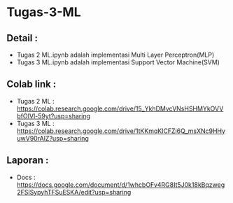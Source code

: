 # Tugas-3-ML

## Detail :
* Tugas 2 ML.ipynb adalah implementasi Multi Layer Perceptron(MLP)
* Tugas 3 ML.ipynb adalah implementasi Support Vector Machine(SVM)

## Colab link :
* Tugas 2 ML : https://colab.research.google.com/drive/15_YkhDMvcVNsHSHMYkOVVbfOIVl-59yt?usp=sharing
* Tugas 3 ML : https://colab.research.google.com/drive/1tKKmqKICFZi6Q_msXNc9HHyuwV90rAIZ?usp=sharing

## Laporan :
* Docs : https://docs.google.com/document/d/1whcbOFv4RG8It5J0k18kBqzweg2FSlSypyhTFSuESKA/edit?usp=sharing
